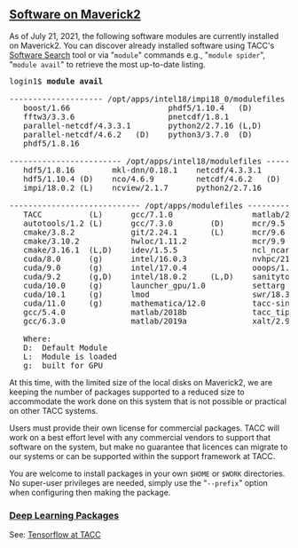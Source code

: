 ## [Software on Maverick2](#software)

As of July 21, 2021, the following software modules are currently installed on Maverick2. You can discover already installed software using TACC's [Software Search](https://www.tacc.utexas.edu/systems/software) tool or via "`module`" commands e.g., "`module spider`", "`module avail`" to retrieve the most up-to-date listing.

<pre class="cmd-line">
login1$ <b>module avail</b>

-------------------- /opt/apps/intel18/impi18_0/modulefiles --------------------
   boost/1.66                     phdf5/1.10.4   (D)
   fftw3/3.3.6                    pnetcdf/1.8.1
   parallel-netcdf/4.3.3.1        python2/2.7.16 (L,D)
   parallel-netcdf/4.6.2   (D)    python3/3.7.0  (D)
   phdf5/1.8.16

------------------------ /opt/apps/intel18/modulefiles -------------------------
   hdf5/1.8.16        mkl-dnn/0.18.1    netcdf/4.3.3.1        python3/3.7.0
   hdf5/1.10.4 (D)    nco/4.6.9         netcdf/4.6.2   (D)    udunits/2.2.25
   impi/18.0.2 (L)    ncview/2.1.7      python2/2.7.16

---------------------------- /opt/apps/modulefiles -----------------------------
   TACC          (L)      gcc/7.1.0                 matlab/2020b           (D)
   autotools/1.2 (L)      gcc/7.3.0        (D)      mcr/9.5
   cmake/3.8.2            git/2.24.1       (L)      mcr/9.6
   cmake/3.10.2           hwloc/1.11.2              mcr/9.9                (D)
   cmake/3.16.1  (L,D)    idev/1.5.5                ncl_ncarg/6.3.0
   cuda/8.0      (g)      intel/16.0.3              nvhpc/21.3.0
   cuda/9.0      (g)      intel/17.0.4              ooops/1.3
   cuda/9.2      (g,D)    intel/18.0.2     (L,D)    sanitytool/2.0
   cuda/10.0     (g)      launcher_gpu/1.0          settarg
   cuda/10.1     (g)      lmod                      swr/18.3.3
   cuda/11.0     (g)      mathematica/12.0          tacc-singularity/3.7.2
   gcc/5.4.0              matlab/2018b              tacc_tips/0.5
   gcc/6.3.0              matlab/2019a              xalt/2.9.6             (L)

   Where:
   D:  Default Module
   L:  Module is loaded
   g:  built for GPU</pre>

<p>At this time, with the limited size of the local disks on Maverick2, we are keeping the number of packages supported to a reduced size to accommodate the work done on this system that is not possible or practical on other TACC systems.

Users must provide their own license for commercial packages. TACC will work on a best effort level with any commercial vendors to support that software on the system, but make no guarantee that licences can migrate to our systems or can be supported within the support framework at TACC.

You are welcome to install packages in your own `$HOME` or `$WORK` directories. No super-user privileges are needed, simply use the "`--prefix`" option when configuring then making the package.

### [Deep Learning Packages](#software-ml)

See: [Tensorflow at TACC](/software/tensorflow)


